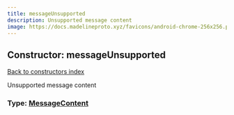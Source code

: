 ```yaml
---
title: messageUnsupported
description: Unsupported message content
image: https://docs.madelineproto.xyz/favicons/android-chrome-256x256.png
---
```

## Constructor: messageUnsupported  
[Back to constructors index](index.md)



Unsupported message content




### Type: [MessageContent](../types/MessageContent.md)



